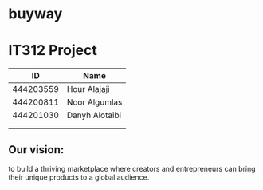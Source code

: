 # buyway

# IT312 Project
<!--| Section-77742 |-->
<!--| ------------- |-->
|  ID   | Name  |
| ----- | ----- |
| 444203559 |  Hour Alajaji |
| 444200811 | Noor Algumlas |
| 444201030 | Danyh Alotaibi |
|  |  |
|  |  |

##  Our vision:
to build a thriving marketplace where creators and entrepreneurs can bring their unique products to a global audience.
